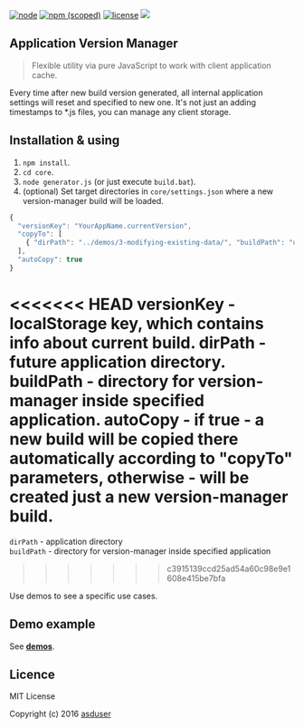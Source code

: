 [![node](https://img.shields.io/node/v/gh-badges.svg)]()
[![npm (scoped)](https://img.shields.io/npm/v/@cycle/core.svg)]()
[![license](https://img.shields.io/github/license/mashape/apistatus.svg)]()
[![](https://img.shields.io/badge/version-1.0-green.svg)]()

## Application Version Manager

> Flexible utility via pure JavaScript to work with client application cache. 

Every time after new build version generated, all internal application settings will reset and specified to new one.
It's not just an adding timestamps to *.js files, you can manage any client storage.

## Installation & using

1. `npm install`.
2. `cd core`.
3. `node generator.js` (or just execute `build.bat`).
4. (optional) Set target directories in `core/settings.json` where a new version-manager build will be loaded.

```javascript
{
  "versionKey": "YourAppName.currentVersion",
  "copyTo": [
    { "dirPath": "../demos/3-modifying-existing-data/", "buildPath": "utils/app-version-manager/" }
  ],
  "autoCopy": true
}
```

<<<<<<< HEAD
**versionKey** - localStorage key, which contains info about current build.
**dirPath** - future application directory.
**buildPath** - directory for version-manager inside specified application.
**autoCopy** - if true - a new build will be copied there automatically according to "copyTo" parameters, otherwise - will be created just a new version-manager build.
=======
`dirPath` - application directory<br/>
`buildPath` - directory for version-manager inside specified application
>>>>>>> c3915139ccd25ad54a60c98e9e1608e415be7bfa

Use demos to see a specific use cases.

## Demo example

See [**demos**](https://github.com/asduser/app-version-manager/tree/master/demos/). 

## Licence

MIT License

Copyright (c) 2016 [asduser](https://github.com/asduser)
